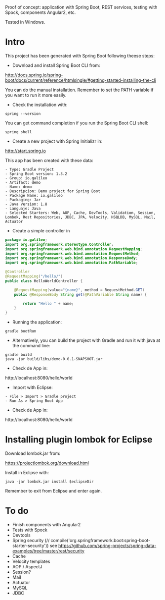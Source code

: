 Proof of concept: application with Spring Boot, REST services, testing with Spock, components Angular2, etc.

Tested in Windows.

# Intro 
This project has been generated with Spring Boot following theese steps:
* Download and install Spring Boot CLI from:

http://docs.spring.io/spring-boot/docs/current/reference/htmlsingle/#getting-started-installing-the-cli

You can do the manual installation. Remember to set the PATH variable if you want to run it more easily.

* Check the installation with:
```
spring --version
```
You can get command completion if you run the Spring Boot CLI shell:
```
spring shell
```

* Create a new project with Spring Initializr in:

http://start.spring.io

This app has been created with these data:
```
- Type: Gradle Project
- Spring Boot version: 1.3.2
- Group: io.galileo
- Artifact: demo
- Name: demo
- Descripcion: Demo project for Spring Boot
- Package Name: io.galileo
- Packaging: Jar
- Java Version: 1.8
- Languaje: Java
- Selected Starters: Web, AOP, Cache, DevTools, Validation, Session, Lombok, Rest Repositories, JDBC, JPA, Velocity, HSQLDB, MySQL, Mail, Actuator
```

* Create a simple controller in
```Java
package io.galileo;
import org.springframework.stereotype.Controller;
import org.springframework.web.bind.annotation.RequestMapping;
import org.springframework.web.bind.annotation.RequestMethod;
import org.springframework.web.bind.annotation.ResponseBody;
import org.springframework.web.bind.annotation.PathVariable;

@Controller
@RequestMapping("/hello/")
public class HelloWorldController {

	@RequestMapping(value="{name}", method = RequestMethod.GET)
	public @ResponseBody String get(@PathVariable String name) {

		return "Hello " + name;
	}
}
```

* Running the application:
```
gradle bootRun
```

* Alternatively, you can build the project with Gradle and run it with java at the command line:
```
gradle build
java -jar build/libs/demo-0.0.1-SNAPSHOT.jar
```

* Check de App in:

http://localhost:8080/hello/world

* Import with Eclipse: 
```
- File > Import > Gradle project
- Run As > Spring Boot App
```

* Check de App in:

http://localhost:8080/hello/world

# Installing plugin lombok for Eclipse
Download lombok.jar from:

https://projectlombok.org/download.html

Install in Eclipse with:
```
java -jar lombok.jar install $eclipseDir
```
Remember to exit from Eclipse and enter again.

# To do
- Finish components with Angular2
- Tests with Spock
- Devtools
- Spring security (//	compile('org.springframework.boot:spring-boot-starter-security'))
see https://github.com/spring-projects/spring-data-examples/tree/master/rest/security
- Cache
- Velocity templates
- AOP / AspectJ
- Session?
- Mail
- Actuator
- MySQL
- JDBC
